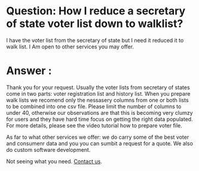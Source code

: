 
# Question: How I reduce a secretary of state voter list down to walklist?
I have the voter list from the secretary of state but I need it reduced it to walk list. I Am open to other services you may offer.
# Answer :

Thank you for your request. Usually the voter lists from secretary of states come in two parts: voter registration list and history list. 
When you prepare walk lists we recomend only the nessasery columns from one or both lists to be combined into one csv file. 
Please limit the number of columns to under 40, otherwise our observations are that this is becoming very clumzy for users and they have hard time focus on getting the right data populated. For more details, please see the video tutorial how to prepare voter file. 

As far to what other services we offer: we do carry some of the best voter and consumenr data and you you can sumbit a request for a quote. We also do custom software development. 

Not seeing what you need.  [Contact us](../../contact/index.md).



